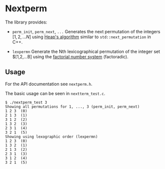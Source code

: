 # Nextperm

The library provides:

- `perm_init`, `perm_next`, `...` Generates the next permutation of the
integers $[1, 2, ... N]$ using [Heap's
algorithm](https://en.wikipedia.org/wiki/Heap's_algorithm) similar to
`std::next_permutation` in C++.

- `lexpermn` Generate the Nth lexicographical permutation of the
  integer set $[1,2,...B] using the [factorial number
  system](https://en.wikipedia.org/wiki/Factorial_number_system)
  (factoradic).


## Usage
For the API documentation see `nextperm.h`.

The basic usage can be seen in `nextterm_test.c`.

```
$ ./nextperm_test 3
Showing all permutations for 1, ..., 3 (perm_init, perm_next)
1 2 3  (0)
2 1 3  (1)
3 1 2  (2)
1 3 2  (3)
2 3 1  (4)
3 2 1  (5)
Showing using lexographic order (lexpermn)
1 2 3  (0)
1 3 2  (1)
2 1 3  (2)
2 3 1  (3)
3 1 2  (4)
3 2 1  (5)
```
